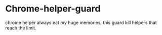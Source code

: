 # Chrome-helper-guard

chrome helper always eat my huge memories, this guard kill helpers that reach the limit.